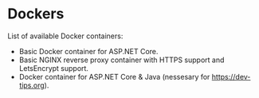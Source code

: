 # Dockers

List of available Docker containers:
* Basic Docker container for ASP.NET Core.
* Basic NGINX reverse proxy container with HTTPS support and LetsEncrypt support.
* Docker container for ASP.NET Core & Java (nessesary for https://dev-tips.org).
